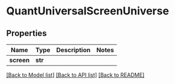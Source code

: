 # QuantUniversalScreenUniverse


## Properties
Name | Type | Description | Notes
------------ | ------------- | ------------- | -------------
**screen** | **str** |  | 

[[Back to Model list]](../README.md#documentation-for-models) [[Back to API list]](../README.md#documentation-for-api-endpoints) [[Back to README]](../README.md)


